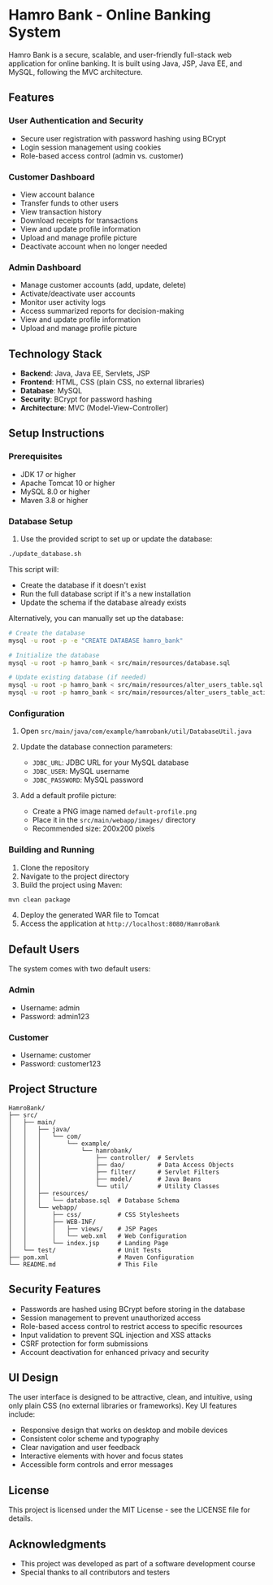 # Hamro Bank - Online Banking System

Hamro Bank is a secure, scalable, and user-friendly full-stack web application for online banking. It is built using Java, JSP, Java EE, and MySQL, following the MVC architecture.

## Features

### User Authentication and Security
- Secure user registration with password hashing using BCrypt
- Login session management using cookies
- Role-based access control (admin vs. customer)

### Customer Dashboard
- View account balance
- Transfer funds to other users
- View transaction history
- Download receipts for transactions
- View and update profile information
- Upload and manage profile picture
- Deactivate account when no longer needed

### Admin Dashboard
- Manage customer accounts (add, update, delete)
- Activate/deactivate user accounts
- Monitor user activity logs
- Access summarized reports for decision-making
- View and update profile information
- Upload and manage profile picture

## Technology Stack

- **Backend**: Java, Java EE, Servlets, JSP
- **Frontend**: HTML, CSS (plain CSS, no external libraries)
- **Database**: MySQL
- **Security**: BCrypt for password hashing
- **Architecture**: MVC (Model-View-Controller)

## Setup Instructions

### Prerequisites
- JDK 17 or higher
- Apache Tomcat 10 or higher
- MySQL 8.0 or higher
- Maven 3.8 or higher

### Database Setup
1. Use the provided script to set up or update the database:

```bash
./update_database.sh
```

This script will:
- Create the database if it doesn't exist
- Run the full database script if it's a new installation
- Update the schema if the database already exists

Alternatively, you can manually set up the database:

```bash
# Create the database
mysql -u root -p -e "CREATE DATABASE hamro_bank"

# Initialize the database
mysql -u root -p hamro_bank < src/main/resources/database.sql

# Update existing database (if needed)
mysql -u root -p hamro_bank < src/main/resources/alter_users_table.sql
mysql -u root -p hamro_bank < src/main/resources/alter_users_table_active.sql
```

### Configuration
1. Open `src/main/java/com/example/hamrobank/util/DatabaseUtil.java`
2. Update the database connection parameters:
   - `JDBC_URL`: JDBC URL for your MySQL database
   - `JDBC_USER`: MySQL username
   - `JDBC_PASSWORD`: MySQL password

3. Add a default profile picture:
   - Create a PNG image named `default-profile.png`
   - Place it in the `src/main/webapp/images/` directory
   - Recommended size: 200x200 pixels

### Building and Running
1. Clone the repository
2. Navigate to the project directory
3. Build the project using Maven:

```bash
mvn clean package
```

4. Deploy the generated WAR file to Tomcat
5. Access the application at `http://localhost:8080/HamroBank`

## Default Users

The system comes with two default users:

### Admin
- Username: admin
- Password: admin123

### Customer
- Username: customer
- Password: customer123

## Project Structure

```
HamroBank/
├── src/
│   ├── main/
│   │   ├── java/
│   │   │   └── com/
│   │   │       └── example/
│   │   │           └── hamrobank/
│   │   │               ├── controller/  # Servlets
│   │   │               ├── dao/         # Data Access Objects
│   │   │               ├── filter/      # Servlet Filters
│   │   │               ├── model/       # Java Beans
│   │   │               └── util/        # Utility Classes
│   │   ├── resources/
│   │   │   └── database.sql  # Database Schema
│   │   └── webapp/
│   │       ├── css/          # CSS Stylesheets
│   │       ├── WEB-INF/
│   │       │   ├── views/    # JSP Pages
│   │       │   └── web.xml   # Web Configuration
│   │       └── index.jsp     # Landing Page
│   └── test/                 # Unit Tests
├── pom.xml                   # Maven Configuration
└── README.md                 # This File
```

## Security Features

- Passwords are hashed using BCrypt before storing in the database
- Session management to prevent unauthorized access
- Role-based access control to restrict access to specific resources
- Input validation to prevent SQL injection and XSS attacks
- CSRF protection for form submissions
- Account deactivation for enhanced privacy and security

## UI Design

The user interface is designed to be attractive, clean, and intuitive, using only plain CSS (no external libraries or frameworks). Key UI features include:

- Responsive design that works on desktop and mobile devices
- Consistent color scheme and typography
- Clear navigation and user feedback
- Interactive elements with hover and focus states
- Accessible form controls and error messages

## License

This project is licensed under the MIT License - see the LICENSE file for details.

## Acknowledgments

- This project was developed as part of a software development course
- Special thanks to all contributors and testers

